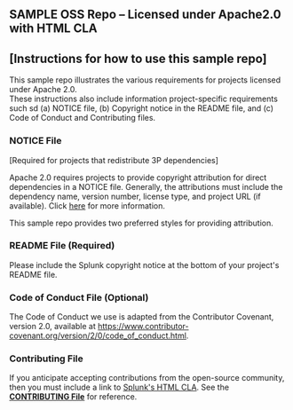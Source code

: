 ## SAMPLE OSS Repo – Licensed under Apache2.0 with HTML CLA

## [Instructions for how to use this sample repo]

This sample repo illustrates the various requirements for projects licensed under Apache 2.0.  
These instructions also include information project-specific requirements such sd (a) NOTICE file, 
(b) Copyright notice in the README file, and (c) Code of Conduct and Contributing files.

### NOTICE File 

[Required for projects that redistribute 3P dependencies]

Apache 2.0 requires projects to provide copyright attribution for direct dependencies in a NOTICE file.  Generally, the attributions must include the dependency name, version number, license type, and project URL (if available). Click [here](https://infra.apache.org/licensing-howto.html)
for more information.

This sample repo provides two preferred styles for providing attribution.

### README File (Required)

Please include the Splunk copyright notice at the bottom of your project's README file.

### Code of Conduct File (Optional)

The Code of Conduct we use is adapted from the Contributor Covenant, version 2.0, available at https://www.contributor-covenant.org/version/2/0/code_of_conduct.html.

### Contributing File

If you anticipate accepting contributions from the open-source community, then you must include a link to [Splunk's HTML CLA](https://www.splunk.com/en_us/form/contributions.html).  See the [**CONTRIBUTING File**](https://github.com/mbunda-splunk/SAMPLE-OSS-Repo-Apache2.0-with-HTML-CLA/blob/main/CONTRIBUTING.md) for reference.
